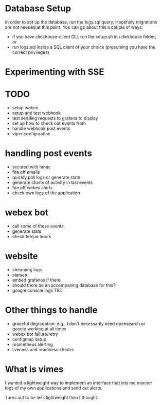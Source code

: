 # Database Setup

In order to set up the database, run the logs.sql query. Hopefully migrations are not needed at this point. You can go about this a couple of ways:

- if you have clickhouse-client CLI, run the setup.sh in /clickhouse folder; or
- run logs.sql inside a SQL client of your choice (presuming you have the correct privileges)


# Experimenting with SSE

# TODO
- setup webex
- setup and test webhook
- test sending requests to grafana to display
- set up how to check out events from
- handle webhook post events
- viper configuration



# handling post events
- secured with hmac
- fire off emails
- quickly poll logs or generate stats
- generate charts of activity in last events
- fire off webex alerts
- check own logs of the application

# webex bot
- call some of these events
- generate stats
- check tempo hours

# website
- streaming logs
- statues
- embed grafanas if there
- should there be an accompaning database for this?
- google console logs TBD

# Other things to handle
- graceful degradation: e.g., I don't necessarily need opensearch or google working at all times
- webex bot failure/retry
- configmap setup
- prometheus alerting
- liveness and readiness checks

# What is vimes
I wanted a lightweight way to implement an interface that lets me monitor
logs of my own applications and send out alerts.

Turns out to be less lightweight than I thought...
